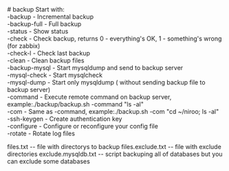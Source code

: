 
<html>
# backup
Start with:<br>
	-backup       - Incremental backup<br>
	-backup-full  - Full backup<br>
	-status       - Show status<br>
	-check        - Check backup, returns 0 - everything's OK, 1 - something's wrong  (for zabbix)<br>
	-check-l      - Check last backup<br>
	-clean        - Clean backup files<br>
	-backup-mysql - Start mysqldump and send to backup server<br>
	-mysql-check  - Start mysqlcheck<br>
	-mysql-dump   - Start only mysqldump ( without sending backup file to backup server)<br>
	-command      - Execute remote command on backup server, example:./backup/backup.sh -command "ls -al"<br>
	-com          - Same as -command, example:./backup.sh -com "cd ~/niroo; ls -al"<br>
	-ssh-keygen   - Create authentication key<br>
	-configure    - Configure or reconfigure your config file<br> 
	-rotate       - Rotate log files<br>


files.txt -- file with directorys to backup 
files.exclude.txt  -- file with exclude directories 
exclude.mysqldb.txt  -- script backuping all of databases but you can exclude some databases
<html>
